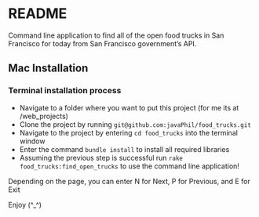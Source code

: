 # README

Command line application to find all of the open food trucks in San Francisco for today from San Francisco government’s API.

## Mac Installation

### Terminal installation process
- Navigate to a folder where you want to put this project (for me its at /web_projects)
- Clone the project by running `git@github.com:javaPhil/food_trucks.git`
- Navigate to the project by entering `cd food_trucks` into the terminal window
- Enter the command `bundle install` to install all required libraries
- Assuming the previous step is successful run `rake food_trucks:find_open_trucks` to use the command line application!

Depending on the page, you can enter N for Next, P for Previous, and E for Exit

Enjoy (^_^)
